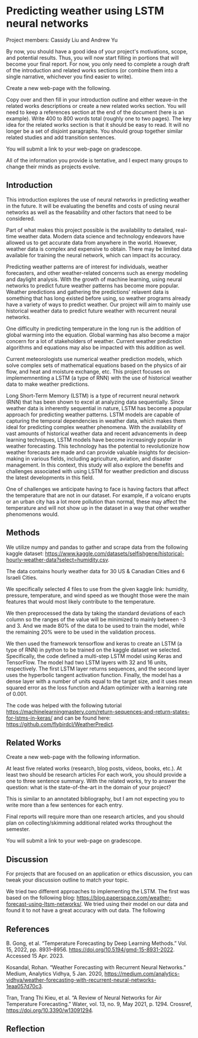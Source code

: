 # Predicting weather using LSTM neural networks


Project members: Cassidy Liu and Andrew Yu

By now, you should have a good idea of your project's motivations, scope, and potential results. Thus, you will now start filling in portions that will become your final report. For now, you only need to complete a rough draft of the introduction and related works sections (or combine them into a single narrative, whichever you find easier to write).

Create a new web-page with the following.

Copy over and then fill in your introduction outline and either weave-in the related works descriptions or create a new related works section. You will need to keep a references section at the end of the document (here is an example).
Write 400 to 800 words total (roughly one to two pages).
The key idea for the related works section is that it should be easy to read. It will no longer be a set of disjoint paragraphs. You should group together similar related studies and add transition sentences.

You will submit a link to your web-page on gradescope.

All of the information you provide is tentative, and I expect many groups to change their minds as projects evolve.


## Introduction


This introduction explores the use of neural networks in predicting weather in the future. It will be evaluating the benefits and costs of using neural networks as well as the feasability and other factors that need to be considered.

Part of what makes this project possible is the availability to detailed, real-time weather data. Modern data science and technology endeavors have allowed us to get accurate data from anywhere in the world. However, weather data is complex and expensive to obtain. There may be limited data available for training the neural network, which can impact its accuracy.

Predicting weather patterns are of interest for individuals, weather forecasters, and other weather-related concerns such as energy modeling and daylight analysis.  With the growth of machine learning, using neural networks to predict future weather patterns has become more popular. Weather predictions and gathering the predictions' relavent data is something that has long existed before using, so weather programs already have a variety of ways to predict weather. Our project will aim to mainly use historical weather data to predict future weather with recurrent neural networks.

One difficulty in predicting temperature in the long run is the addition of global warming into the equation. Global warming has also become a major concern for a lot of stakeholders of weather. Current weather prediction algorithms and equations may also be impacted with this addition as well.

Current meteorologists use numerical weather prediction models, which solve complex sets of mathematical equations based on the physics of air flow, and heat and moisture exchange, etc. This project focuses on implememnenting a LSTM (a type of RNN) with the use of historical weather data to make weather predictions.

Long Short-Term Memory (LSTM) is a type of recurrent neural network (RNN) that has been shown to excel at analyzing data sequentially. Since weather data is inherently sequential in nature, LSTM has become a popular approach for predicting weather patterns. LSTM models are capable of capturing the temporal dependencies in weather data, which makes them ideal for predicting complex weather phenomena. With the availability of vast amounts of historical weather data and recent advancements in deep learning techniques, LSTM models have become increasingly popular in weather forecasting. This technology has the potential to revolutionize how weather forecasts are made and can provide valuable insights for decision-making in various fields, including agriculture, aviation, and disaster management. In this context, this study will also explore the benefits and challenges associated with using LSTM for weather prediction and discuss the latest developments in this field.

One of challenges we anticipate having to face is having factors that affect the temperature that are not in our dataset. For example, if a volcano erupts or an urban city has a lot more pollution than normal, these may affect the temperature and will not show up in the dataset in a way that other weather phenomenons would.

## Methods

We utilize numpy and pandas to gather and scrape data from the following kaggle dataset: https://www.kaggle.com/datasets/selfishgene/historical-hourly-weather-data?select=humidity.csv. 

The data contains hourly weather data for 30 US & Canadian Cities and 6 Israeli Cities. 

We specifically selected 4 files to use from the given kaggle link: humidity, pressure, temperature, and wind speed as we thought those were the main features that would most likely contribute to the temperature. 

We then preprocessed the data by taking the standard deviations of each column so the ranges of the value will be minimized to mainly between -3 and 3. And we made 80% of the data to be used to train the model, while the remaining 20% were to be used in the validation process. 

We then used the framework tensorflow and keras to create an LSTM (a type of RNN) in python to be trained on the kaggle dataset we selected. Specifically, the code defined a multi-step LSTM model using Keras and TensorFlow. The model had two LSTM layers with 32 and 16 units, respectively. The first LSTM layer returns sequences, and the second layer uses the hyperbolic tangent activation function. Finally, the model has a dense layer with a number of units equal to the target size, and it uses mean squared error as the loss function and Adam optimizer with a learning rate of 0.001. 

The code was helped with the following tutorial https://machinelearningmastery.com/return-sequences-and-return-states-for-lstms-in-keras/ and can be found here: https://github.com/flybirdcl/WeatherPredict.

## Related Works

Create a new web-page with the following information.

At least five related works (research, blog posts, videos, books, etc.).
At least two should be research articles
For each work, you should provide a one to three sentence summary.
With the related works, try to answer the question: what is the state-of-the-art in the domain of your project?

This is similar to an annotated bibliography, but I am not expecting you to write more than a few sentences for each entry.

Final reports will require more than one research articles, and you should plan on collecting/skimming additional related works throughout the semester.

You will submit a link to your web-page on gradescope.

## Discussion 

For projects that are focused on an application or ethics discussion, you can tweak your discussion outline to match your topic.

We tried two different approaches to implementing the LSTM. The first was based on the following blog: https://blog.paperspace.com/weather-forecast-using-ltsm-networks/. We tried using their model on our data and found it to not have a great accuracy with out data. The following 


## References

B. Gong, et al. “Temperature Forecasting by Deep Learning Methods.” Vol. 15, 2022, pp. 8931–8956. https://doi.org/10.5194/gmd-15-8931-2022. Accessed 15 Apr. 2023.

Kosandal, Rohan. “Weather Forecasting with Recurrent Neural Networks.” Medium, Analytics Vidhya, 5 Jan. 2020, https://medium.com/analytics-vidhya/weather-forecasting-with-recurrent-neural-networks-1eaa057d70c3. 

Tran, Trang Thi Kieu, et al. “A Review of Neural Networks for Air Temperature Forecasting.” Water, vol. 13, no. 9, May 2021, p. 1294. Crossref, https://doi.org/10.3390/w13091294.

## Reflection
